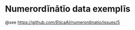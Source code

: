 # Numerordĭnātĭo data exemplīs
@see <https://github.com/EticaAI/numerordinatio/issues/5>

<!--
TODO: https://ifaa.unifr.ch/Public/EntryPage/TA98%20Tree/Alpha/All%20KWIC%20W%20LA.htm

TODO: discussion here

- https://en.wikipedia.org/wiki/Terminologia_Anatomica
  - https://en.wikipedia.org/wiki/Terminologia_Anatomica
    - http://www.bearboat.net/TerminologiaAnatomica/TerminologiaAnatomica.html
      - https://github.com/shigeya/oo2md2tex
-->